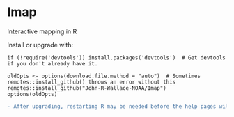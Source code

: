 # Imap
Interactive mapping in R

Install or upgrade with:

    if (!require('devtools')) install.packages('devtools')  # Get devtools if you don't already have it.
    
    oldOpts <- options(download.file.method = "auto")  # Sometimes remotes::install_github() throws an error without this
    remotes::install_github("John-R-Wallace-NOAA/Imap")
    options(oldOpts)
```diff 
- After upgrading, restarting R may be needed before the help pages will work (the Imap.rdb is not corrupt).
```

